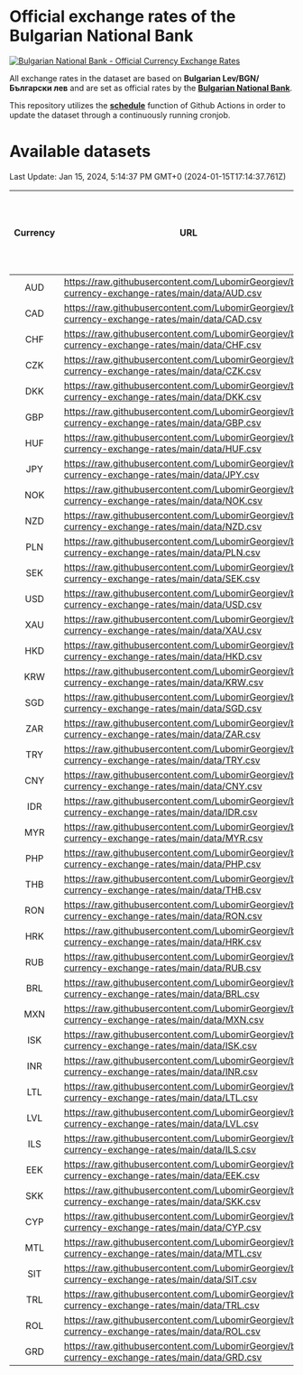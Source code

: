 # Official exchange rates of the Bulgarian National Bank

[![Bulgarian National Bank - Official Currency Exchange Rates](https://github.com/LubomirGeorgiev/bnb-currency-exchange-rates/actions/workflows/update-rates.yml/badge.svg?branch=main)](https://github.com/LubomirGeorgiev/bnb-currency-exchange-rates/actions/workflows/update-rates.yml)

All exchange rates in the dataset are based on **Bulgarian Lev/BGN/Български лев** and are set as official rates by the [**Bulgarian National Bank**](https://www.bnb.bg/Statistics/StExternalSector/StExchangeRates/StERForeignCurrencies/index.htm?toLang=_EN).

This repository utilizes the [**schedule**](https://docs.github.com/en/actions/reference/events-that-trigger-workflows) function of Github Actions in order to update the dataset through a continuously running cronjob.

# Available datasets

<!-- START LINKS (DO NOT EVER FU*ING DELETE THIS COMMENT FOR THE LOVE OF YOUR LIFE!!! IF YOU ARE CURIOS HOW IT WORKS, YOU CAN HAVE A LOOK AT ./src/updateReadme.ts) -->

Last Update: Jan 15, 2024, 5:14:37 PM GMT+0 (2024-01-15T17:14:37.761Z)

| Currency | URL                                                                                             | Number of records | Number of missing days that were filled in |
| :------: | ----------------------------------------------------------------------------------------------- | :---------------: | :----------------------------------------: |
|   AUD    | https://raw.githubusercontent.com/LubomirGeorgiev/bnb-currency-exchange-rates/main/data/AUD.csv |       8744        |                    2707                    |
|   CAD    | https://raw.githubusercontent.com/LubomirGeorgiev/bnb-currency-exchange-rates/main/data/CAD.csv |       8744        |                    2707                    |
|   CHF    | https://raw.githubusercontent.com/LubomirGeorgiev/bnb-currency-exchange-rates/main/data/CHF.csv |       8744        |                    2707                    |
|   CZK    | https://raw.githubusercontent.com/LubomirGeorgiev/bnb-currency-exchange-rates/main/data/CZK.csv |       8744        |                    2707                    |
|   DKK    | https://raw.githubusercontent.com/LubomirGeorgiev/bnb-currency-exchange-rates/main/data/DKK.csv |       8744        |                    2707                    |
|   GBP    | https://raw.githubusercontent.com/LubomirGeorgiev/bnb-currency-exchange-rates/main/data/GBP.csv |       8744        |                    2707                    |
|   HUF    | https://raw.githubusercontent.com/LubomirGeorgiev/bnb-currency-exchange-rates/main/data/HUF.csv |       8744        |                    2707                    |
|   JPY    | https://raw.githubusercontent.com/LubomirGeorgiev/bnb-currency-exchange-rates/main/data/JPY.csv |       8744        |                    2707                    |
|   NOK    | https://raw.githubusercontent.com/LubomirGeorgiev/bnb-currency-exchange-rates/main/data/NOK.csv |       8744        |                    2707                    |
|   NZD    | https://raw.githubusercontent.com/LubomirGeorgiev/bnb-currency-exchange-rates/main/data/NZD.csv |       8744        |                    2707                    |
|   PLN    | https://raw.githubusercontent.com/LubomirGeorgiev/bnb-currency-exchange-rates/main/data/PLN.csv |       8744        |                    2707                    |
|   SEK    | https://raw.githubusercontent.com/LubomirGeorgiev/bnb-currency-exchange-rates/main/data/SEK.csv |       8744        |                    2707                    |
|   USD    | https://raw.githubusercontent.com/LubomirGeorgiev/bnb-currency-exchange-rates/main/data/USD.csv |       8744        |                    2707                    |
|   XAU    | https://raw.githubusercontent.com/LubomirGeorgiev/bnb-currency-exchange-rates/main/data/XAU.csv |       8744        |                    2709                    |
|   HKD    | https://raw.githubusercontent.com/LubomirGeorgiev/bnb-currency-exchange-rates/main/data/HKD.csv |       8444        |                    2618                    |
|   KRW    | https://raw.githubusercontent.com/LubomirGeorgiev/bnb-currency-exchange-rates/main/data/KRW.csv |       8444        |                    2618                    |
|   SGD    | https://raw.githubusercontent.com/LubomirGeorgiev/bnb-currency-exchange-rates/main/data/SGD.csv |       8444        |                    2618                    |
|   ZAR    | https://raw.githubusercontent.com/LubomirGeorgiev/bnb-currency-exchange-rates/main/data/ZAR.csv |       8444        |                    2618                    |
|   TRY    | https://raw.githubusercontent.com/LubomirGeorgiev/bnb-currency-exchange-rates/main/data/TRY.csv |       6927        |                    2149                    |
|   CNY    | https://raw.githubusercontent.com/LubomirGeorgiev/bnb-currency-exchange-rates/main/data/CNY.csv |       6807        |                    2113                    |
|   IDR    | https://raw.githubusercontent.com/LubomirGeorgiev/bnb-currency-exchange-rates/main/data/IDR.csv |       6807        |                    2113                    |
|   MYR    | https://raw.githubusercontent.com/LubomirGeorgiev/bnb-currency-exchange-rates/main/data/MYR.csv |       6807        |                    2113                    |
|   PHP    | https://raw.githubusercontent.com/LubomirGeorgiev/bnb-currency-exchange-rates/main/data/PHP.csv |       6807        |                    2113                    |
|   THB    | https://raw.githubusercontent.com/LubomirGeorgiev/bnb-currency-exchange-rates/main/data/THB.csv |       6807        |                    2113                    |
|   RON    | https://raw.githubusercontent.com/LubomirGeorgiev/bnb-currency-exchange-rates/main/data/RON.csv |       6748        |                    2095                    |
|   HRK    | https://raw.githubusercontent.com/LubomirGeorgiev/bnb-currency-exchange-rates/main/data/HRK.csv |       6428        |                    1992                    |
|   RUB    | https://raw.githubusercontent.com/LubomirGeorgiev/bnb-currency-exchange-rates/main/data/RUB.csv |       6125        |                    1896                    |
|   BRL    | https://raw.githubusercontent.com/LubomirGeorgiev/bnb-currency-exchange-rates/main/data/BRL.csv |       5837        |                    1816                    |
|   MXN    | https://raw.githubusercontent.com/LubomirGeorgiev/bnb-currency-exchange-rates/main/data/MXN.csv |       5837        |                    1816                    |
|   ISK    | https://raw.githubusercontent.com/LubomirGeorgiev/bnb-currency-exchange-rates/main/data/ISK.csv |       5742        |                    1783                    |
|   INR    | https://raw.githubusercontent.com/LubomirGeorgiev/bnb-currency-exchange-rates/main/data/INR.csv |       5468        |                    1700                    |
|   LTL    | https://raw.githubusercontent.com/LubomirGeorgiev/bnb-currency-exchange-rates/main/data/LTL.csv |       5152        |                    1581                    |
|   LVL    | https://raw.githubusercontent.com/LubomirGeorgiev/bnb-currency-exchange-rates/main/data/LVL.csv |       4791        |                    1471                    |
|   ILS    | https://raw.githubusercontent.com/LubomirGeorgiev/bnb-currency-exchange-rates/main/data/ILS.csv |       4744        |                    1481                    |
|   EEK    | https://raw.githubusercontent.com/LubomirGeorgiev/bnb-currency-exchange-rates/main/data/EEK.csv |       3997        |                    1223                    |
|   SKK    | https://raw.githubusercontent.com/LubomirGeorgiev/bnb-currency-exchange-rates/main/data/SKK.csv |       2971        |                    913                     |
|   CYP    | https://raw.githubusercontent.com/LubomirGeorgiev/bnb-currency-exchange-rates/main/data/CYP.csv |       2903        |                    887                     |
|   MTL    | https://raw.githubusercontent.com/LubomirGeorgiev/bnb-currency-exchange-rates/main/data/MTL.csv |       2603        |                    798                     |
|   SIT    | https://raw.githubusercontent.com/LubomirGeorgiev/bnb-currency-exchange-rates/main/data/SIT.csv |       2541        |                    777                     |
|   TRL    | https://raw.githubusercontent.com/LubomirGeorgiev/bnb-currency-exchange-rates/main/data/TRL.csv |       1815        |                    556                     |
|   ROL    | https://raw.githubusercontent.com/LubomirGeorgiev/bnb-currency-exchange-rates/main/data/ROL.csv |       1696        |                    523                     |
|   GRD    | https://raw.githubusercontent.com/LubomirGeorgiev/bnb-currency-exchange-rates/main/data/GRD.csv |        359        |                    107                     |

<!-- END LINKS (DO NOT EVER FU*ING DELETE THIS COMMENT FOR THE LOVE OF YOUR LIFE!!! IF YOU ARE CURIOS HOW IT WORKS, YOU CAN HAVE A LOOK AT ./src/updateReadme.ts) -->
